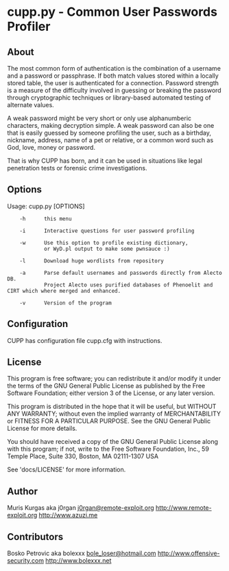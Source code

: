 # cupp.py - Common User Passwords Profiler

 
## About

  The most common form of authentication is the combination of a username
  and a password or passphrase. If both match values stored within a locally
  stored table, the user is authenticated for a connection. Password strength is
  a measure of the difficulty involved in guessing or breaking the password
  through cryptographic techniques or library-based automated testing of
  alternate values.

  A weak password might be very short or only use alphanumberic characters,
  making decryption simple. A weak password can also be one that is easily
  guessed by someone profiling the user, such as a birthday, nickname, address,
  name of a pet or relative, or a common word such as God, love, money or password.

  That is why CUPP has born, and it can be used in situations like legal
  penetration tests or forensic crime investigations.



## Options

  Usage: cupp.py [OPTIONS]

        -h      this menu

        -i      Interactive questions for user password profiling

        -w      Use this option to profile existing dictionary,
                or WyD.pl output to make some pwnsauce :)

        -l      Download huge wordlists from repository

        -a      Parse default usernames and passwords directly from Alecto DB.
                Project Alecto uses purified databases of Phenoelit and CIRT which where merged and enhanced.

        -v      Version of the program



## Configuration

   CUPP has configuration file cupp.cfg with instructions.



## License

  This program is free software; you can redistribute it and/or modify
  it under the terms of the GNU General Public License as published by
  the Free Software Foundation; either version 3 of the License, or
  any later version.

  This program is distributed in the hope that it will be useful,
  but WITHOUT ANY WARRANTY; without even the implied warranty of
  MERCHANTABILITY or FITNESS FOR A PARTICULAR PURPOSE.  See the
  GNU General Public License for more details.

  You should have received a copy of the GNU General Public License
  along with this program; if not, write to the Free Software
  Foundation, Inc., 59 Temple Place, Suite 330, Boston, MA  02111-1307  USA

  See 'docs/LICENSE' for more information.



## Author

  Muris Kurgas aka j0rgan
  j0rgan@remote-exploit.org
  http://www.remote-exploit.org
  http://www.azuzi.me


## Contributors

  Bosko Petrovic aka bolexxx
  bole_loser@hotmail.com
  http://www.offensive-security.com
  http://www.bolexxx.net
